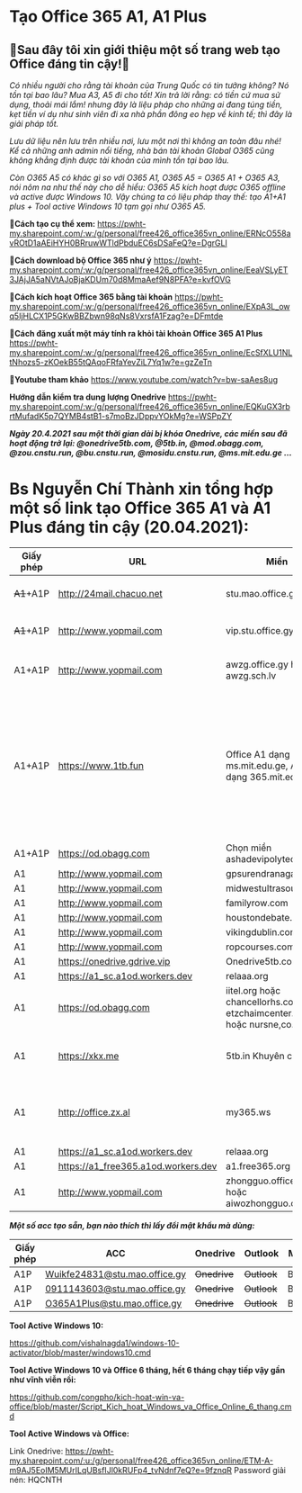 # Tạo Office 365 A1, A1 Plus
 
## 👯Sau đây tôi xin giới thiệu một số trang web tạo Office đáng tin cậy!👯 

_Có nhiều người cho rằng tài khoản của Trung Quốc có tin tưởng không? Nó tồn tại bao lâu? Mua A3, A5 đi cho tốt! Xin trả lời rằng: có tiền cứ mua sử dụng, thoải mái lắm! nhưng đây là liệu pháp cho những ai đang túng tiền, kẹt tiền ví dụ như sinh viên đi xa nhà phần đông eo hẹp về kinh tế; thì đây là giải pháp tốt._

_Lưu dữ liệu nên lưu trên nhiều nơi, lưu một nơi thì không an toàn đâu nhé! Kể cả những anh admin nổi tiếng, nhà bán tài khoản Global O365 cũng không khẳng định được tài khoản của mình tồn tại bao lâu._

_Còn O365 A5 có khác gì so với O365 A1, O365 A5 = O365 A1 + O365 A3, nói nôm na như thế này cho dễ hiểu: O365 A5 kích hoạt được O365 offline và active được Windows 10. Vậy chúng ta có liệu pháp thay thế: tạo A1+A1 plus + Tool active Windows 10 tạm gọi như O365 A5._

**🔭Cách tạo cụ thể xem:** https://pwht-my.sharepoint.com/:w:/g/personal/free426_office365vn_online/ERNcO558avROtD1aAEiHYH0BRruwWTldPbduEC6sDSaFeQ?e=DgrGLl  

**🔭Cách download bộ Office 365 như ý** https://pwht-my.sharepoint.com/:w:/g/personal/free426_office365vn_online/EeaVSLyET3JAjJA5aNVtAJoBjaKDUm70d8MmaAef9N8PFA?e=kvfOVG 

**🔭Cách kích hoạt Office 365 bằng tài khoản** https://pwht-my.sharepoint.com/:w:/g/personal/free426_office365vn_online/EXpA3L_owq5IjHLCX1P5GKwBBZbwn98qNs8VxrsfA1Fzag?e=DFmtde 

**🔭Cách đăng xuất một máy tính ra khỏi tài khoản Office 365 A1 Plus** https://pwht-my.sharepoint.com/:w:/g/personal/free426_office365vn_online/EcSfXLU1NLtNhozs5-zKOekB55tQAqoFRfaYevZiL7Yq1w?e=gzZeTn 

**🔭Youtube tham khảo** https://www.youtube.com/watch?v=bw-saAes8ug 

**Hướng dẫn kiểm tra dung lượng Onedrive** https://pwht-my.sharepoint.com/:w:/g/personal/free426_office365vn_online/EQKuGX3rbrtMufadK5p7QYMB4stB1-s7moBzJDppvYOkMg?e=WSPpZY 

**_Ngày 20.4.2021 sau một thời gian dài bị khóa Onedrive, các miền sau đã hoạt động trở lại: @onedrive5tb.com, @5tb.in, @mod.obagg.com, @zou.cnstu.run, @bu.cnstu.run, @mosidu.cnstu.run, @ms.mit.edu.ge …_**

# Bs Nguyễn Chí Thành xin tổng hợp một số link tạo Office 365 A1 và A1 Plus đáng tin cậy (20.04.2021): 

Giấy phép | URL | Miền | Onedrive | Ghi chú
-- | -- | -- | -- | -- 
~~A1~~+A1P | http://24mail.chacuo.net | stu.mao.office.gy | ~~Onedrive~~ | Tham gia nhóm **Nuran.com** để nhận A1P
~~A1~~+A1P | http://www.yopmail.com | vip.stu.office.gy | ~~Onedrive~~ | Tham gia nhóm **Nuran.com** để nhận A1P
A1+A1P | http://www.yopmail.com | awzg.office.gy hoặc awzg.sch.lv | 5TB | Tham gia nhóm **!爱我中国** để nhận A1P
A1+A1P | https://www.1tb.fun | Office A1 dạng ms.mit.edu.ge, A1 Plus dạng 365.mit.edu.ge | 5TB | Tham gia nhóm Telegram https://t.me/ms_1tb đánh câu lệnh gởi nhóm /info yourgmail.com ví dụ: /info abc@gmail.com trong 7 ngày check mail có acc A1 Plus, ở trong nhóm 100 ngày được cấp G suite! 
A1+A1P | https://od.obagg.com | Chọn miền ashadevipolytechnic.in | 1TB | Tạo xong có A1 Plus ngay!
A1 | http://www.yopmail.com | gpsurendranagar.org | 1TB | 
A1 | http://www.yopmail.com | midwestultrasound.com | 1TB | 
A1 | http://www.yopmail.com | familyrow.com | 1TB | 
A1 | http://www.yopmail.com | houstondebate.com | 1TB | 
A1 | http://www.yopmail.com | vikingdublin.com | 5TB | 
A1 | http://www.yopmail.com | ropcourses.com | 2TB | 
A1 | https://onedrive.gdrive.vip | Onedrive5tb.com | 5TB | Hàng Việt Nam | 
A1 | https://a1_sc.a1od.workers.dev | relaaa.org | 5TB | 
A1 | https://od.obagg.com | iitel.org hoặc chancellorhs.com hoặc etzchaimcenter.org hoặc nursne,co.in | 1Tb | 
A1 | https://xkx.me | 5tb.in Khuyên chọn | ~~Onedrive trước đây 5Tb,~~ giờ 1Tb | 
A1 | http://office.zx.al | my365.ws | 5TB | Chọn Office365学生对 tức For Students, chọn thằng còn lại là của Faculty |
A1 | https://a1_sc.a1od.workers.dev | relaaa.org | 5TB | 
A1 | https://a1_free365.a1od.workers.dev | a1.free365.org | 5TB | 
A1 | http://www.yopmail.com | zhongguo.office.gy hoặc aiwozhongguo.office.gy | 5TB | Xác minh tin nhắn qua điện thoại mới tạo được Office A1

**_Một số acc tạo sẵn, bạn nào thích thì lấy đổi mật khẩu mà dùng:_**

Giấy phép | ACC | Onedrive | Outlook | Mật khẩu
-- | -- | -- | -- | -- 
A1P | Wuikfe24831@stu.mao.office.gy | ~~Onedrive~~ | ~~Outlook~~ | Bieu2021
A1P | 0911143603@stu.mao.office.gy | ~~Onedrive~~ | ~~Outlook~~ | Bieu2021
A1P | O365A1Plus@stu.mao.office.gy| ~~Onedrive~~ | ~~Outlook~~ | Bieu2021


**Tool Active Windows 10:**

https://github.com/vishalnagda1/windows-10-activator/blob/master/windows10.cmd 

**Tool Active Windows 10 và Office 6 tháng, hết 6 tháng chạy tiếp vậy gần như vĩnh viễn rồi:**

https://github.com/congpho/kich-hoat-win-va-office/blob/master/Script_Kich_hoat_Windows_va_Office_Online_6_thang.cmd 

**Tool Active Windows và Office:**

Link Onedrive: https://pwht-my.sharepoint.com/:u:/g/personal/free426_office365vn_online/ETM-A-m9AJ5EoIM5MUrILqUBsfIJl0kRUFp4_tvNdnf7eQ?e=9fznqR Password giải nén: HQCNTH
